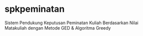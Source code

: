 # spkpeminatan
Sistem Pendukung Keputusan Peminatan Kuliah Berdasarkan Nilai Matakuliah dengan Metode GED &amp; Algoritma Greedy
